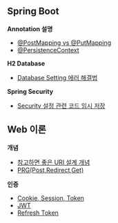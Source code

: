 
## Spring Boot
**Annotation 설명**
- [@PostMapping vs @PutMapping](Spring%20Boot/@PostMapping%20vs%20@PutMapping.md)
- [@PersistenceContext](Spring%20Boot/@PersistenceContext.md)

**H2 Database**
- [Database Setting 에러 해결법](Spring%20Boot/Database%20Setting%20에러%20해결법.md)

**Spring Security**
- [Security 설정 관련 코드 임시 저장](Spring%20Boot/Security%20설정%20관련%20코드%20임시%20저장.md)


## Web 이론
**개념**
- [참고하면 좋은 URI 설계 개념](Web%20이론/참고하면%20좋은%20URI%20설계%20개념.md)
- [PRG(Post,Redirect,Get)](Web%20이론/PRG(Post,Redirect,Get).md)

**인증**
- [Cookie, Session, Token](Web%20이론/Cookie,%20Session,%20Token.md)
- [JWT](Web%20이론/JWT.md)
- [Refresh Token](Web%20이론/Refresh%20Token.md)